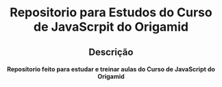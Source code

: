 <h1 align="center">Repositorio para Estudos do Curso de JavaScrpit do Origamid</h1>

<h2 align="center">Descrição</h2>
  <h4 align="center">Repositorio feito para estudar e treinar aulas do Curso de JavaScript do Origamid</h4>
